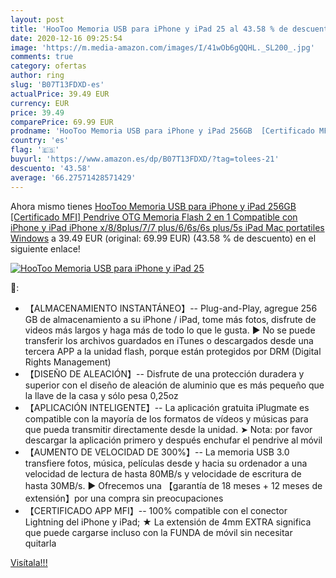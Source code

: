 ```yaml
---
layout: post
title: 'HooToo Memoria USB para iPhone y iPad 25 al 43.58 % de descuento'
date: 2020-12-16 09:25:54
image: 'https://m.media-amazon.com/images/I/41wOb6gQQHL._SL200_.jpg'
comments: true
category: ofertas
author: ring
slug: 'B07T13FDXD-es'
actualPrice: 39.49 EUR
currency: EUR
price: 39.49
comparePrice: 69.99 EUR
prodname: 'HooToo Memoria USB para iPhone y iPad 256GB  [Certificado MFI] Pendrive OTG Memoria Flash 2 en 1 Compatible con iPhone y iPad  iPhone x/8/8plus/7/7 plus/6/6s/6s plus/5s  iPad  Mac  portatiles Windows'
country: 'es'
flag: '🇪🇸'
buyurl: 'https://www.amazon.es/dp/B07T13FDXD/?tag=tolees-21'
descuento: '43.58'
average: '66.27571428571429'
---
```


Ahora mismo tienes [HooToo Memoria USB para iPhone y iPad 256GB  [Certificado MFI] Pendrive OTG Memoria Flash 2 en 1 Compatible con iPhone y iPad  iPhone x/8/8plus/7/7 plus/6/6s/6s plus/5s  iPad  Mac  portatiles Windows](https://www.amazon.es/dp/B07T13FDXD/?tag=tolees-21) a 39.49 EUR (original: 69.99 EUR) (43.58 %  de descuento) en el siguiente enlace!

[![HooToo Memoria USB para iPhone y iPad 25](https://m.media-amazon.com/images/I/41wOb6gQQHL._SL200_.jpg)](https://www.amazon.es/dp/B07T13FDXD/?tag=tolees-21)

🔎:

- 【ALMACENAMIENTO INSTANTÁNEO】-- Plug-and-Play, agregue 256 GB de almacenamiento a su iPhone / iPad, tome más fotos, disfrute de videos más largos y haga más de todo lo que le gusta. ► No se puede transferir los archivos guardados en iTunes o descargados desde una tercera APP a la unidad flash, porque están protegidos por DRM (Digital Rights Management)
- 【DISEÑO DE ALEACIÓN】-- Disfrute de una protección duradera y superior con el diseño de aleación de aluminio que es más pequeño que la llave de la casa y sólo pesa 0,25oz
- 【APLICACIÓN INTELIGENTE】-- La aplicación gratuita iPlugmate es compatible con la mayoría de los formatos de vídeos y músicas para que pueda transmitir directamente desde la unidad. ➤ Nota: por favor descargar la aplicación primero y después enchufar el pendrive al móvil
- 【AUMENTO DE VELOCIDAD DE 300%】-- La memoria USB 3.0 transfiere fotos, música, películas desde y hacia su ordenador a una velocidad de lectura de hasta 80MB/s y velocidade de escritura de hasta 30MB/s. ► Ofrecemos una 【garantía de 18 meses + 12 meses de extensión】por una compra sin preocupaciones
- 【CERTIFICADO APP MFI】-- 100% compatible con el conector Lightning del iPhone y iPad; ★ La extensión de 4mm EXTRA significa que puede cargarse incluso con la FUNDA de móvil sin necesitar quitarla

[Visítala!!!](https://www.amazon.es/dp/B07T13FDXD/?tag=tolees-21)
